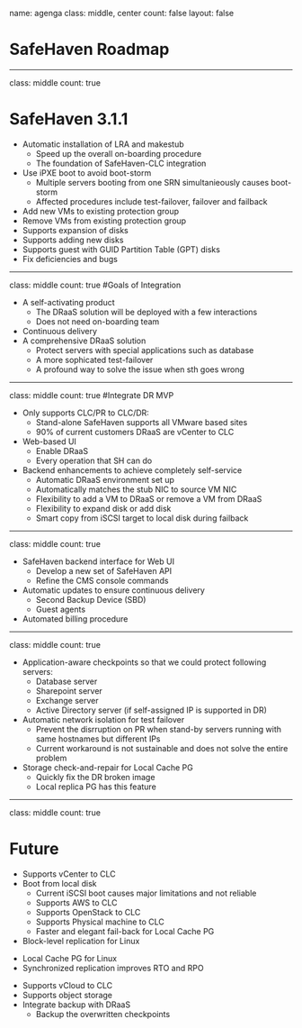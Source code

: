 name: agenga
class: middle, center
count: false
layout: false

# SafeHaven Roadmap
---
class: middle
count: true
# SafeHaven 3.1.1   
+ Automatic installation of LRA and makestub
  - Speed up the overall on-boarding procedure
  - The foundation of SafeHaven-CLC integration
+ Use iPXE boot to avoid boot-storm 
  - Multiple servers booting from one SRN simultanieously causes
  boot-storm
  - Affected procedures include test-failover, failover and failback
+ Add new VMs to existing protection group
+ Remove VMs from existing protection group
+ Supports expansion of disks
+ Supports adding new disks
+ Supports guest with GUID Partition Table (GPT) disks
+ Fix deficiencies and bugs

---
class: middle
count: true
#Goals of Integration
+ A self-activating product 
  - The DRaaS solution will be deployed with a few interactions
  - Does not need on-boarding team
+ Continuous delivery
+ A comprehensive  DRaaS solution
  - Protect servers with special applications such as database
  - A more sophicated test-failover
  - A profound way to solve the issue when sth goes wrong

---
class: middle
count: true
#Integrate DR MVP
+ Only supports CLC/PR to CLC/DR:
  - Stand-alone SafeHaven supports all VMware based sites
  - 90% of current customers DRaaS are vCenter to CLC
+ Web-based UI 
  - Enable DRaaS 
  - Every operation that SH  can do
+ Backend enhancements to achieve completely self-service
  - Automatic DRaaS environment set up
  - Automatically matches the stub NIC to source VM NIC
  - Flexibility to add a VM to DRaaS or remove a VM from DRaaS
  - Flexibility to expand disk or add disk
  - Smart copy from iSCSI target to local disk during failback

---
class: middle
count: true
+ SafeHaven backend interface for Web UI
  - Develop a new set of SafeHaven API
  - Refine the CMS console commands
+ Automatic updates to ensure continuous delivery
  - Second Backup Device (SBD)
  - Guest agents
+ Automated billing procedure
---
class: middle
count: true
+ Application-aware checkpoints so that we could protect following servers:
  - Database server 
  - Sharepoint server
  - Exchange server
  - Active Directory server (if self-assigned IP is supported in DR)
+ Automatic network isolation for test failover
  - Prevent the disrruption on PR when stand-by servers running with same
  	hostnames but different IPs
  - Current workaround is not sustainable and does not solve the
  entire problem
+ Storage check-and-repair for Local Cache PG
  - Quickly fix the DR broken image
  - Local replica PG has this feature

---
class: middle 
count: true
# Future
+ Supports vCenter to CLC
+ Boot from local disk
  - Current iSCSI boot causes major limitations and not
  reliable
  - Supports AWS to CLC
  - Supports OpenStack to CLC
  - Supports Physical machine to CLC
  - Faster and elegant fail-back for Local Cache PG
+ Block-level replication for Linux
 - Local Cache PG for Linux
 - Synchronized replication improves RTO and RPO
+ Supports vCloud to  CLC
+ Supports object storage
+ Integrate backup with DRaaS
  - Backup the overwritten checkpoints
